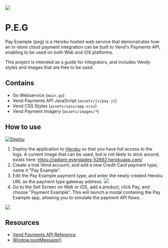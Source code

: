 ![](https://media.giphy.com/media/oM8CvBlVubezC/giphy.gif)

# P.E.G
Pay Example (peg) is a Heroku hosted web service that demonstrates how an in-store cloud payment integration can be built to Vend's Payments API, enabling to be used on both Web and iOS platforms.

This project is intended as a guide for integrators, and includes Vendy styles and images that are free to be used.

## Contains
- Go Webservice (`main.go`)
- Vend Payments API JavaScript (`assets/js/pay.js`)
- Vend CSS Styles (`assets/sass/app.scss`)
- Vend Payment Imagery (`assets/images/*`)

## How to use
[![Deploy](https://www.herokucdn.com/deploy/button.png)](https://heroku.com/deploy)

1. Deploy the application to [Heroku](https://www.heroku.com/) so that you have full access to the logs. A current image that can be used, but is not likely to stick around, exists here: https://radiant-everglades-52692.herokuapp.com/
2. Create a trial Vend account, and add a new Credit Card payment type, name it "Pay Example".
3. Edit the Pay Example payment type, and enter the newly created Heroku URL as the payment type gateway address. ![](https://i.imgur.com/LhGvnZ0.png)
4. Go to the Sell Screen on Web or iOS, add a product, click Pay, and choose "Payment Example". This will launch a modal contaning the Pay Example app, allowing you to simulate the payment API flows. 

![](https://i.imgur.com/mCjPDZ1.gif)

## Resources
- [Vend Payments API Reference](https://docs.vendhq.com/docs/payments-api-reference)
- [Window.postMessage()](https://developer.mozilla.org/en-US/docs/Web/API/Window/postMessage)

